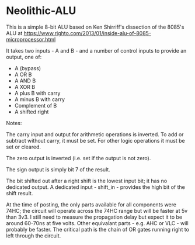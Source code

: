 # Neolithic-ALU
This is a simple 8-bit ALU based on Ken Shirriff's dissection of the 8085's ALU at https://www.righto.com/2013/01/inside-alu-of-8085-microprocessor.html

It takes two inputs - A and B - and a number of control inputs to provide an output, one of:
- A (bypass)
- A OR B
- A AND B
- A XOR B
- A plus B with carry
- A minus B with carry 
- Complement of B
- A shifted right

Notes:

The carry input and output for arithmetic operations is inverted. To add or subtract without carry, it must be set. For other logic operations it must be set or cleared.

The zero output is inverted (i.e. set if the output is not zero).

The sign output is simply bit 7 of the result.

The bit shifted out after a right shift is the lowest input bit; it has no dedicated output. A dedicated input - shift_in - provides the high bit of the shift result.

At the time of posting, the only parts available for all components were 74HC; the circuit will operate across the 74HC range but will be faster at 5v than 3v3. I still need to measure the propagation delay but expect it to be around 60-70ns at five volts. Other equivalant parts - e.g. AHC or VLC - will probably be faster. The critical path is the chain of OR gates running right to left through the circuit.
